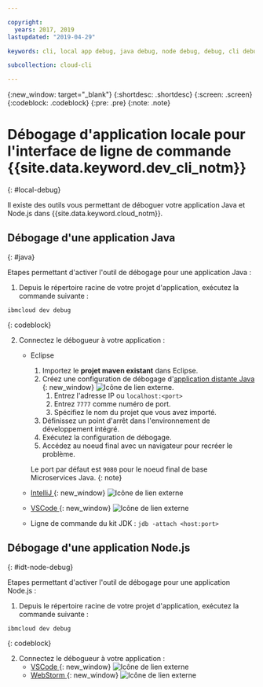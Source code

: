 ```yaml
---

copyright:
  years: 2017, 2019
lastupdated: "2019-04-29"

keywords: cli, local app debug, java debug, node debug, debug, cli debug, local cli, ibmcloud dev, dev debug

subcollection: cloud-cli

---
```


{:new_window: target="_blank"}
{:shortdesc: .shortdesc}
{:screen: .screen}
{:codeblock: .codeblock}
{:pre: .pre}
{:note: .note}

# Débogage d'application locale pour l'interface de ligne de commande {{site.data.keyword.dev_cli_notm}}
{: #local-debug}

Il existe des outils vous permettant de déboguer votre application Java et Node.js dans {{site.data.keyword.cloud_notm}}.

## Débogage d'une application Java
{: #java}

Etapes permettant d'activer l'outil de débogage pour une application Java :

1. Depuis le répertoire racine de votre projet d'application, exécutez la commande suivante :

  ```
  ibmcloud dev debug
  ```
  {: codeblock}

2. Connectez le débogueur à votre application :

	* Eclipse
      1. Importez le **projet maven existant** dans Eclipse.
      2. Créez une configuration de débogage d'[application distante Java ](http://help.eclipse.org/neon/index.jsp?topic=%2Forg.eclipse.jdt.doc.user%2Ftasks%2Ftask-remotejava_launch_config.htm){: new_window} ![Icône de lien externe](../../icons/launch-glyph.svg "Icône de lien externe").
      		1. Entrez l'adresse IP ou `localhost:<port>`  
      		2. Entrez `7777` comme numéro de port.
      		3. Spécifiez le nom du projet que vous avez importé.
      6. Définissez un point d'arrêt dans l'environnement de développement intégré.
      7. Exécutez la configuration de débogage.
      8. Accédez au noeud final avec un navigateur pour recréer le problème.  
	   
	   Le port par défaut est `9080` pour le noeud final de base Microservices Java.
	   {: note}

	* [IntelliJ ](https://www.jetbrains.com/help/idea/2016.3/run-debug-configuration-remote.html){: new_window} ![Icône de lien externe](../../icons/launch-glyph.svg "Icône de lien externe")
	* [VSCode ](https://marketplace.visualstudio.com/items?itemName=donjayamanne.javadebugger){: new_window} ![Icône de lien externe](../../icons/launch-glyph.svg "Icône de lien externe")
	* Ligne de commande du kit JDK : `jdb -attach <host:port>`

## Débogage d'une application Node.js
{: #idt-node-debug}

Etapes permettant d'activer l'outil de débogage pour une application Node.js :

1. Depuis le répertoire racine de votre projet d'application, exécutez la commande suivante :
  ```
  ibmcloud dev debug
  ```
  {: codeblock}

2. Connectez le débogueur à votre application :
	* [VSCode ](https://blog.docker.com/2016/07/live-debugging-docker/){: new_window} ![Icône de lien externe](../../icons/launch-glyph.svg "Icône de lien externe")
	* [WebStorm ](https://blog.alexseifert.com/2016/10/25/debugging-node-js-in-a-docker-container-with-webstorm/){: new_window} ![Icône de lien externe](../../icons/launch-glyph.svg "Icône de lien externe")


<!--
## Swift application debugging - content from mike tunnicliffe
{: #swift}

Steps to enable debug for a Swift application:  

1. On the App server (or system where the Swift application will execute), you should start the 'lldb server':
 - `lldb-server platform -->
<!-- listen <port number>`
2. On the App server, build the Kitura-based server application using the debug configuration:
 - `swift build debug`
3. On the App server, start the Kitura-based server application:
 - `./build/debug/Kitura-Starter`
4. On the client system (also known as the host system), start the 'lldb client':
 - `lldb`
5. Configure lldb client to connect to lldb-server:
 - `(lldb) platform select remote-linux`
 - `(lldb) platform connect connect://<ip address server>:<port number server>`
6. Execute commands to debug remote program:
 - `(lldb) process attach -->
<!--pid 3626`
-->
